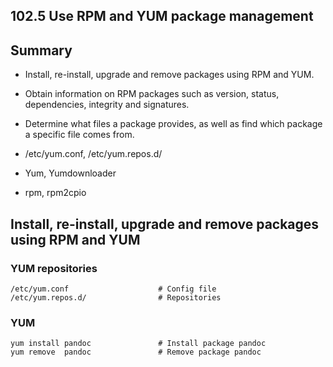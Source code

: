102.5 Use RPM and YUM package management
----------------------------------------

Summary
-------

- Install, re-install, upgrade and remove packages using RPM and YUM.
- Obtain information on RPM packages such as version, status, dependencies, integrity and signatures.
- Determine what files a package provides, as well as find which package a specific file comes from.

- /etc/yum.conf, /etc/yum.repos.d/
- Yum, Yumdownloader
- rpm, rpm2cpio

Install, re-install, upgrade and remove packages using RPM and YUM
------------------------------------------------------------------

### YUM repositories ###

<pre><code>/etc/yum.conf                    # Config file
/etc/yum.repos.d/                # Repositories 
</code></pre>

### YUM ###

<pre><code>yum install pandoc               # Install package pandoc
yum remove  pandoc               # Remove package pandoc

</code></pre>

